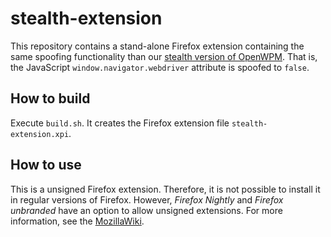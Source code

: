 # stealth-extension
This repository contains a stand-alone Firefox extension containing the same spoofing functionality than our [stealth version of OpenWPM](https://github.com/Flnch/OpenWPM/tree/issue-448-webdriver_attr). That is, the JavaScript `window.navigator.webdriver` attribute is spoofed to `false`.

## How to build
Execute `build.sh`. It creates the Firefox extension file `stealth-extension.xpi`.

## How to use
This is a unsigned Firefox extension. Therefore, it is not possible to install it in regular versions of Firefox. However, _Firefox Nightly_ and _Firefox unbranded_ have an option to allow unsigned extensions. For more information, see the [MozillaWiki](https://wiki.mozilla.org/Add-ons/Extension_Signing#FAQ).
